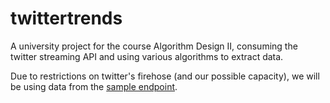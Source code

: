 twittertrends
=============

A university project for the course Algorithm Design II, consuming the twitter streaming API and using various algorithms to extract data.

Due to restrictions on twitter's firehose (and our possible capacity), we will be using data from the [sample endpoint](https://dev.twitter.com/docs/api/1.1/get/statuses/sample).